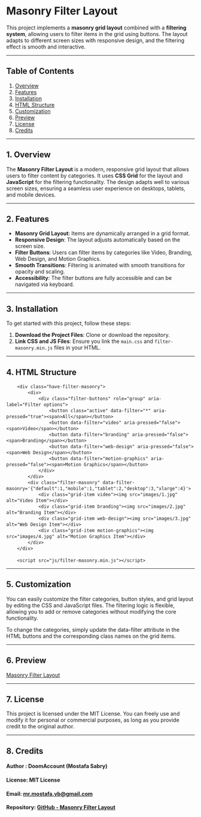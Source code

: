 # Masonry Filter Layout

This project implements a **masonry grid layout** combined with a **filtering system**, allowing users to filter items in the grid using buttons. The layout adapts to different screen sizes with responsive design, and the filtering effect is smooth and interactive.

---

## Table of Contents

1. [Overview](#overview)
2. [Features](#features)
3. [Installation](#installation)
4. [HTML Structure](#html-structure)
5. [Customization](#Customization)
6. [Preview](#Preview)
7. [License](#license)
8. [Credits](#credits)

---

## 1. Overview

The **Masonry Filter Layout** is a modern, responsive grid layout that allows users to filter content by categories. It uses **CSS Grid** for the layout and **JavaScript** for the filtering functionality. The design adapts well to various screen sizes, ensuring a seamless user experience on desktops, tablets, and mobile devices.

---

## 2. Features

- **Masonry Grid Layout**: Items are dynamically arranged in a grid format.
- **Responsive Design**: The layout adjusts automatically based on the screen size.
- **Filter Buttons**: Users can filter items by categories like Video, Branding, Web Design, and Motion Graphics.
- **Smooth Transitions**: Filtering is animated with smooth transitions for opacity and scaling.
- **Accessibility**: The filter buttons are fully accessible and can be navigated via keyboard.

---

## 3. Installation

To get started with this project, follow these steps:

1. **Download the Project Files**: Clone or download the repository.
2. **Link CSS and JS Files**: Ensure you link the `main.css` and `filter-masonry.min.js` files in your HTML.

---

## 4. HTML Structure

        <div class="have-filter-masonry">
            <div>
                <div class="filter-buttons" role="group" aria-label="Filter options">
                    <button class="active" data-filter="*" aria-pressed="true"><span>All</span></button>
                    <button data-filter="video" aria-pressed="false"><span>Video</span></button>
                    <button data-filter="branding" aria-pressed="false"><span>Branding</span></button>
                    <button data-filter="web-design" aria-pressed="false"><span>Web Design</span></button>
                    <button data-filter="motion-graphics" aria-pressed="false"><span>Motion Graphics</span></button>
                </div>
            </div>
            <div class="filter-masonry" data-filter-masonry='{"default":1,"mobile":1,"tablet":2,"desktop":3,"xlarge":4}'>
                <div class="grid-item video"><img src="images/1.jpg" alt="Video Item"></div>
                <div class="grid-item branding"><img src="images/2.jpg" alt="Branding Item"></div>
                <div class="grid-item web-design"><img src="images/3.jpg" alt="Web Design Item"></div>
                <div class="grid-item motion-graphics"><img src="images/4.jpg" alt="Motion Graphics Item"></div>
            </div>
        </div>

        <script src="js/filter-masonry.min.js"></script>

---

## 5. Customization

You can easily customize the filter categories, button styles, and grid layout by editing the CSS and JavaScript files. The filtering logic is flexible, allowing you to add or remove categories without modifying the core functionality.

To change the categories, simply update the data-filter attribute in the HTML buttons and the corresponding class names on the grid items.

---

## 6. Preview

[Masonry Filter Layout](https://masonry-filter-layout.netlify.app/)

---

## 7. License

This project is licensed under the MIT License. You can freely use and modify it for personal or commercial purposes, as long as you provide credit to the original author.

---

## 8. Credits

#### Author : DoomAccount (Mostafa Sabry)
#### License: MIT License
#### Email: mr.mostafa.vb@gmail.com
#### Repository: [GitHub - Masonry Filter Layout](https://github.com/DoomAccount/masonry-filter-layout)

